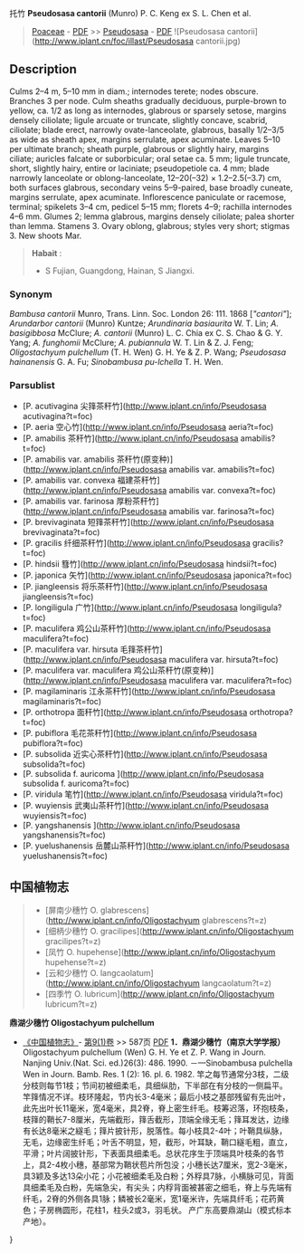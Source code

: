 托竹 **Pseudosasa cantorii** (Munro) P. C. Keng ex S. L. Chen et al.

> [Poaceae](http://www.iplant.cn/info/Poaceae?t=foc) - [PDF](http://www.iplant.cn/foc/pdf/Poaceae.pdf) >> [Pseudosasa](http://www.iplant.cn/info/Pseudosasa?t=foc) - [PDF](http://www.iplant.cn/foc/pdf/Pseudosasa.pdf)
![Pseudosasa cantorii](http://www.iplant.cn/foc/illast/Pseudosasa cantorii.jpg)

## Description

Culms 2–4 m, 5–10 mm in diam.; internodes terete; nodes obscure. Branches 3 per node. Culm sheaths gradually deciduous, purple-brown to yellow, ca. 1/2 as long as internodes, glabrous or sparsely setose, margins densely ciliolate; ligule arcuate or truncate, slightly concave, scabrid, ciliolate; blade erect, narrowly ovate-lanceolate, glabrous, basally 1/2–3/5 as wide as sheath apex, margins serrulate, apex acuminate. Leaves 5–10 per ultimate branch; sheath purple, glabrous or slightly hairy, margins ciliate; auricles falcate or suborbicular; oral setae ca. 5 mm; ligule truncate, short, slightly hairy, entire or laciniate; pseudopetiole ca. 4 mm; blade narrowly lanceolate or oblong-lanceolate, 12–20(–32) × 1.2–2.5(–3.7) cm, both surfaces glabrous, secondary veins 5–9-paired, base broadly cuneate, margins serrulate, apex acuminate. Inflorescence paniculate or racemose, terminal; spikelets 3–4 cm, pedicel 5–15 mm; florets 4–9; rachilla internodes 4–6 mm. Glumes 2; lemma glabrous, margins densely ciliolate; palea shorter than lemma. Stamens 3. Ovary oblong, glabrous; styles very short; stigmas 3. New shoots Mar.

> **Habait** : 
>* S Fujian, Guangdong, Hainan, S Jiangxi.

### Synonym
*Bambusa cantorii* Munro, Trans. Linn. Soc. London 26: 111. 1868 [*\"cantori\"*]; *Arundarbor cantorii* (Munro) Kuntze; *Arundinaria basiaurita* W. T. Lin; *A. basigibbosa* McClure; *A. cantorii* (Munro) L. C. Chia ex C. S. Chao & G. Y. Yang; *A. funghomii* McClure; *A. pubiannula* W. T. Lin & Z. J. Feng; *Oligostachyum pulchellum* (T. H. Wen) G. H. Ye & Z. P. Wang; *Pseudosasa hainanensis* G. A. Fu; *Sinobambusa pu-lchella* T. H. Wen.

### Parsublist

* [P.  acutivagina  尖箨茶秆竹](http://www.iplant.cn/info/Pseudosasa acutivagina?t=foc)
* [P.  aeria  空心竹](http://www.iplant.cn/info/Pseudosasa aeria?t=foc)
* [P.  amabilis  茶秆竹](http://www.iplant.cn/info/Pseudosasa amabilis?t=foc)
* [P.  amabilis var. amabilis  茶秆竹(原变种)](http://www.iplant.cn/info/Pseudosasa amabilis var. amabilis?t=foc)
* [P.  amabilis var. convexa  福建茶秆竹](http://www.iplant.cn/info/Pseudosasa amabilis var. convexa?t=foc)
* [P.  amabilis var. farinosa  厚粉茶秆竹](http://www.iplant.cn/info/Pseudosasa amabilis var. farinosa?t=foc)
* [P.  brevivaginata  短箨茶秆竹](http://www.iplant.cn/info/Pseudosasa brevivaginata?t=foc)
* [P.  gracilis  纤细茶秆竹](http://www.iplant.cn/info/Pseudosasa gracilis?t=foc)
* [P.  hindsii  篲竹](http://www.iplant.cn/info/Pseudosasa hindsii?t=foc)
* [P.  japonica  矢竹](http://www.iplant.cn/info/Pseudosasa japonica?t=foc)
* [P.  jiangleensis  将乐茶秆竹](http://www.iplant.cn/info/Pseudosasa jiangleensis?t=foc)
* [P.  longiligula  广竹](http://www.iplant.cn/info/Pseudosasa longiligula?t=foc)
* [P.  maculifera  鸡公山茶秆竹](http://www.iplant.cn/info/Pseudosasa maculifera?t=foc)
* [P.  maculifera var. hirsuta  毛箨茶秆竹](http://www.iplant.cn/info/Pseudosasa maculifera var. hirsuta?t=foc)
* [P.  maculifera var. maculifera  鸡公山茶秆竹(原变种)](http://www.iplant.cn/info/Pseudosasa maculifera var. maculifera?t=foc)
* [P.  magilaminaris  江永茶秆竹](http://www.iplant.cn/info/Pseudosasa magilaminaris?t=foc)
* [P.  orthotropa  面秆竹](http://www.iplant.cn/info/Pseudosasa orthotropa?t=foc)
* [P.  pubiflora  毛花茶秆竹](http://www.iplant.cn/info/Pseudosasa pubiflora?t=foc)
* [P.  subsolida  近实心茶秆竹](http://www.iplant.cn/info/Pseudosasa subsolida?t=foc)
* [P.  subsolida f. auricoma  ](http://www.iplant.cn/info/Pseudosasa subsolida f. auricoma?t=foc)
* [P.  viridula  笔竹](http://www.iplant.cn/info/Pseudosasa viridula?t=foc)
* [P.  wuyiensis  武夷山茶秆竹](http://www.iplant.cn/info/Pseudosasa wuyiensis?t=foc)
* [P.  yangshanensis  ](http://www.iplant.cn/info/Pseudosasa yangshanensis?t=foc)
* [P.  yuelushanensis  岳麓山茶秆竹](http://www.iplant.cn/info/Pseudosasa yuelushanensis?t=foc)

## 中国植物志

> * [屏南少穗竹  O.  glabrescens](http://www.iplant.cn/info/Oligostachyum glabrescens?t=z)
> * [细柄少穗竹  O.  gracilipes](http://www.iplant.cn/info/Oligostachyum gracilipes?t=z)
> * [凤竹  O.  hupehense](http://www.iplant.cn/info/Oligostachyum hupehense?t=z)
> * [云和少穗竹  O.  langcaolatum](http://www.iplant.cn/info/Oligostachyum langcaolatum?t=z)
> * [四季竹  O.  lubricum](http://www.iplant.cn/info/Oligostachyum lubricum?t=z)

**鼎湖少穗竹 Oligostachyum pulchellum**

* [《中国植物志》](http://www.iplant.cn/frps)- [第9(1)卷](http://www.iplant.cn/frps/vol/9(1)) >> 587页 [PDF](http://www.iplant.cn/frps/pdf/9(1)/587.pdf)
**1．鼎湖少穗竹（南京大学学报）**
Oligostachyum pulchellum (Wen) G. H. Ye et Z. P. Wang in Journ. Nanjing Univ.(Nat. Sci. ed.)26(3): 486. 1990. －—Sinobambusa pulchella Wen in Journ. Bamb. Res. 1 (2): 16. pl. 6. 1982.
竿之每节通常分3枝，二级分枝则每节1枝；节间初被细柔毛，具细纵肋，下半部在有分枝的一侧扁平。竿箨情况不详。枝环隆起，节内长3-4毫米；最后小枝之基部残留有先出叶，此先出叶长11毫米，宽4毫米，具2脊，脊上密生纤毛。枝筹迟落，环抱枝条，枝箨的鞘长7-8厘米，先端截形，箨舌截形，顶端全缘无毛；箨耳发达，边缘有长达8毫米之繸毛；箨片披针形，脱落性。每小枝具2-4叶；叶鞘具纵脉，无毛，边缘密生纤毛；叶舌不明显，短，截形，叶耳缺，鞘口繸毛粗，直立，平滑；叶片阔披针形，下表面具细柔毛。总状花序生于顶端具叶枝条的各节上，具2-4枚小穗，基部常为鞘状苞片所包没；小穗长达7厘米，宽2-3毫米，具3颖及多达13朵小花；小花被细柔毛及白粉；外稃具7脉，小横脉可见，背面具细柔毛及白粉，先端急尖，有尖头；内稃背面被甚密之细毛，脊上与先端有纤毛，2脊的外侧各具1脉；鳞被长2毫米，宽1毫米许，先端具纤毛；花药黄色；子房椭圆形，花柱1，柱头2或3，羽毛状。
产广东高要鼎湖山（模式标本产地）。

}